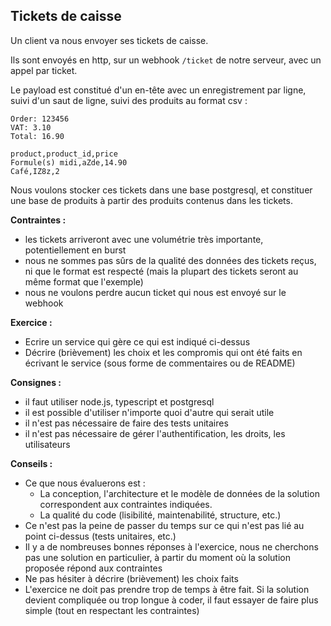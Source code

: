 
## Tickets de caisse

Un client va nous envoyer ses tickets de caisse.

Ils sont envoyés en http, sur un webhook `/ticket` de notre serveur, avec un appel par ticket.

Le payload est constitué d'un en-tête avec un enregistrement par ligne, suivi d'un saut de ligne, suivi des produits au format csv :

```
Order: 123456
VAT: 3.10
Total: 16.90

product,product_id,price
Formule(s) midi,aZde,14.90
Café,IZ8z,2
```

Nous voulons stocker ces tickets dans une base postgresql, et constituer une base de produits à partir des produits contenus dans les tickets.

**Contraintes :**

 - les tickets arriveront avec une volumétrie très importante, potentiellement en burst
 - nous ne sommes pas sûrs de la qualité des données des tickets reçus, ni que le format est respecté (mais la plupart des tickets seront au même format que l'exemple)
 - nous ne voulons perdre aucun ticket qui nous est envoyé sur le webhook

**Exercice :**

- Ecrire un service qui gère ce qui est indiqué ci-dessus
- Décrire (brièvement) les choix et les compromis qui ont été faits en écrivant le service (sous forme de commentaires ou de README)

**Consignes :**

 - il faut utiliser node.js, typescript et postgresql
 - il est possible d'utiliser n'importe quoi d'autre qui serait utile
 - il n'est pas nécessaire de faire des tests unitaires
 - il n'est pas nécessaire de gérer l'authentification, les droits, les utilisateurs

**Conseils :**

- Ce que nous évaluerons est :
    - La conception, l'architecture et le modèle de données de la solution correspondent aux contraintes indiquées.
    - La qualité du code (lisibilité, maintenabilité, structure, etc.)
- Ce n'est pas la peine de passer du temps sur ce qui n'est pas lié au point ci-dessus (tests unitaires, etc.)
- Il y a de nombreuses bonnes réponses à l'exercice, nous ne cherchons pas une solution en particulier, à partir du moment où la solution proposée répond aux contraintes
- Ne pas hésiter à décrire (brièvement) les choix faits
- L'exercice ne doit pas prendre trop de temps à être fait. Si la solution devient compliquée ou trop longue à coder, il faut essayer de faire plus simple (tout en respectant les contraintes)

